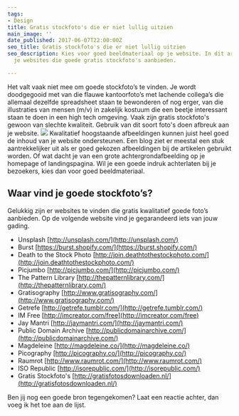 ```yaml
---
tags:
- Design
title: Gratis stockfoto's die er niet lullig uitzien
main_image: ''
date_published: 2017-06-07T22:00:00Z
seo_title: Gratis stockfoto's die er niet lullig uitzien
seo_description: Kies voor goed beeldmateriaal op je website. In dit artikel vind
  je websites die goede gratis stockfoto's aanbieden.

---
```

Het valt vaak niet mee om goede stockfoto’s te vinden. Je wordt doodgegooid met van die flauwe kantoorfoto’s met lachende collega’s die allemaal dezelfde spreadsheet staan te bewonderen of nog erger, van die illustraties van mensen (m/v) in zakelijk kostuum die een beetje interessant staan te doen in een high tech omgeving. Vaak zijn gratis stockfoto's gewoon van slechte kwaliteit. Gebruik van dit soort foto's doen afbreuk aan je website. ![](https://www.corneelonline.nl/wp-content/uploads/2017/06/stock-photos-examples.png) Kwalitatief hoogstaande afbeeldingen kunnen juist heel goed de inhoud van je website ondersteunen. Een blog ziet er meestal een stuk aantrekkelijker uit als er goed gekozen afbeeldingen bij de artikelen gebruikt worden. Of wat dacht je van een grote achtergrondafbeelding op je homepage of landingspagina. Wil je een goede indruk achterlaten bij je bezoekers, kies dan voor goed beeldmateriaal.

## Waar vind je goede stockfoto’s?

Gelukkig zijn er websites te vinden die gratis kwalitatief goede foto’s aanbieden. Op de volgende website vind je gegarandeerd iets van jouw gading.

*   Unsplash [http://unsplash.com/](http://unsplash.com/)
*   Burst [https://burst.shopify.com/](https://burst.shopify.com/)
*   Death to the Stock Photo [http://join.deathtothestockphoto.com/](http://join.deathtothestockphoto.com/)
*   Picjumbo [http://picjumbo.com/](http://picjumbo.com/)
*   The Pattern Library [http://thepatternlibrary.com/](http://thepatternlibrary.com/)
*   Gratisography [http://www.gratisography.com/](http://www.gratisography.com/)
*   Getrefe [http://getrefe.tumblr.com/](http://getrefe.tumblr.com/)
*   IM Free [http://imcreator.com/free](http://imcreator.com/free)
*   Jay Mantri [http://jaymantri.com/](http://jaymantri.com/)
*   Public Domain Archive [http://publicdomainarchive.com/](http://publicdomainarchive.com/)
*   Magdeleine [http://magdeleine.co/](http://magdeleine.co/)
*   Picography [http://picography.co/](http://picography.co/)
*   Raumrot [http://www.raumrot.com/](http://www.raumrot.com/)
*   ISO Republic [http://isorepublic.com/](http://isorepublic.com/)
*   Gratis Stockfoto's [http://gratisfotosdownloaden.nl/](http://gratisfotosdownloaden.nl/)

Ben jij nog een goede bron tegengekomen? Laat een reactie achter, dan voeg ik het toe aan de lijst.